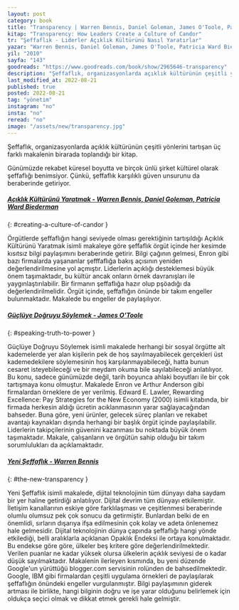 ```yaml
---
layout: post
category: book
title: "Transparency | Warren Bennis, Daniel Goleman, James O'Toole, Patricia Ward Biederman (Kitap)"
kitap: "Transparency: How Leaders Create a Culture of Candor"
tr: "Şeffaflık - Liderler Açıklık Kültürünü Nasıl Yaratırlar"
yazar: "Warren Bennis, Daniel Goleman, James O'Toole, Patricia Ward Biederman"
yil: "2010"
sayfa: "143"
goodreads: "https://www.goodreads.com/book/show/2965646-transparency"
description: "Şeffaflık, organizasyonlarda açıklık kültürünün çeşitli yönlerini tartışan üç farklı makalenin birarada toplandığı bir kitap."
last_modified_at: 2022-08-21
published: true
posted: 2022-08-21
tag: "yönetim"
instagram: "no"
insta: "no"
reread: "no"
image: "/assets/new/transparency.jpg"
---
```


Şeffaflık, organizasyonlarda açıklık kültürünün çeşitli yönlerini tartışan üç farklı makalenin birarada toplandığı bir kitap.

Günümüzde rekabet küresel boyutta ve birçok ünlü şirket kültürel olarak şeffaflığı benimsiyor. Çünkü, şeffaflık karşılıklı güven unsurunu da beraberinde getiriyor. 

##### [Açıklık Kültürünü Yaratmak - Warren Bennis, Daniel Goleman, Patricia Ward Biederman](#creating-a-culture-of-candor)
{: #creating-a-culture-of-candor }

Örgütlerde şeffaflığın hangi seviyede olması gerektiğinin tartışıldığı Açıklık Kültürünü Yaratmak isimli makaleye göre şeffaflık örgüt içinde her kesimde kısıtsız bilgi paylaşımını beraberinde getirir. Bilgi çağının gelmesi, Enron gibi bazı firmalarda yaşananlar şefffaflığa bakış açısının yeniden değerlendirilmesine yol açmıştır. Liderlerin açıklığı desteklemesi büyük önem taşımaktadır, bu kültür ancak onların örnek davranışları ile yaygınlaştırılabilir. Bir firmanın şeffaflığa hazır olup pşöadığı da değerlendirilmelidir. Örgüt içinde, şeffaflığın önünde bir takım engeller bulunmaktadır. Makalede bu engeller de paylaşılıyor. 

##### [Güçlüye Doğruyu Söylemek - James O'Toole](#speaking-truth-to-power)
{: #speaking-truth-to-power }

Güçlüye Doğruyu Söylemek isimli makalede herhangi bir sosyal örgütte alt kademelerde yer alan kişilerin pek de hoş sayılmayabilecek gerçekleri üst kademedekilere söylemesinin hoş karşılanmayabileceği, hatta bunun cesaret isteyebileceği ve bir meydam okuma bile sayılabileceği anlatılıyor. Bu konu, sadece günümüzde değil, tarih boyunca ahlaki boyutları ile bir çok tartışmaya konu olmuştur. Makalede Enron ve Arthur Anderson gibi firmalardan örneklere de yer verilmiş. Edward E. Lawler, Rewarding Excellence: Pay Strategies for the New Economy (2000) isimli kitabında, bir firmada herkesin aldığı ücretin acıklanmasının yarar sağlayacağından bahseder. Buna göre, yeni ürünler, gelecek süreç planları ve rekabet avantajı kaynakları dışında herhangi bir başlık örgüt içinde paylaşılabilir. Liderlerin takipçilerinin güvenini kazanması bu noktada büyük önem taşımaktadır. Makale, çalışanların ve örgütün sahip olduğu bir takım sorumlulukları da açıklamaktadır.

##### [Yeni Şeffaflık - Warren Bennis](#the-new-transparency)
{: #the-new-transparency }

Yeni Şeffaflık isimli makalede, dijital teknolojinin tüm dünyayı daha saydam bir yer haline getirdiği anlatılıyor. Dijital devrim tüm dünyayı etkilemiştir. İletişim kanallarının eskiye göre farklılaşması ve çeşitlenmesi beraberinde olumlu olumsuz pek çok sonucu da getirmiştir.  Bunlardan belki de en önemlidi, sırların dışarıya ifşa edilmesinin çok kolay ve adeta önlenemez hale gelmesidir. Dijital teknolojinin dünya çapında şeffaflığı hangi yönde etkilediği, belli aralıklarla açıklanan Opaklık Endeksi ile ortaya konulmaktadır. Bu endekse göre göre, ülkeler beş kritere göre değerlendirilmektedir. Verilen puanlar ne kadar yüksek olursa ülkelerin açıklık seviyesi de o kadar düşük sayılmaktadır. Makalenin ilerleyen kısmında, bu yeni düzende Google'un yürüttüğü blogger.com servisinin rolünden de bahsedilmektedir. Google, IBM gibi firmalardan çeşitli uygulama örnekleri de paylaşılarak şeffaflığın önündeki engeller vurgulanmıştır. Bilgi paylaşımının giderek artması ile birlikte, hangi bilginin doğru ve işe yarar olduğunu belirlemek için oldukça seçici olmak ve dikkat etmek gerekli hale gelmiştir. 

